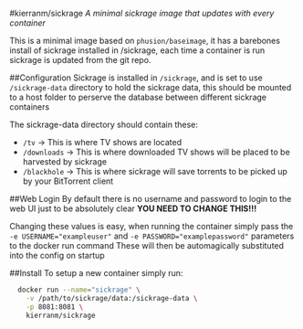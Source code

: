 #kierranm/sickrage
<i>A minimal sickrage image that updates with every container</i>

This is a minimal image based on ```phusion/baseimage```, it has a barebones
 install of sickrage installed in /sickrage, each time a container is run
 sickrage is updated from the git repo.

 ##Configuration
  Sickrage is installed in ```/sickrage```, and is set to use ```/sickrage-data``` directory to hold the sickrage data, this should be mounted to a host folder to perserve the database between different sickrage containers

  The sickrage-data directory should contain these:
  * ```/tv``` -> This is where TV shows are located
  * ```/downloads``` -> This is where downloaded TV shows will be placed to be harvested by sickrage
  * ```/blackhole``` -> This is where sickrage will save torrents to be picked up by your BitTorrent client

  ##Web Login
  By default there is no username and password to login to the web UI
   just to be absolutely clear <b>YOU NEED TO CHANGE THIS!!!</b>

 Changing these values is easy, when running the container simply pass the
 ```-e USERNAME="exampleuser"``` and ```-e PASSWORD="examplepassword"``` parameters to the docker run command
 These will then be automagically substituted into the config on startup

  ##Install
  To setup a new container simply run:
  ```bash
    docker run --name="sickrage" \
      -v /path/to/sickrage/data:/sickrage-data \
      -p 8081:8081 \
      kierranm/sickrage
  ```
